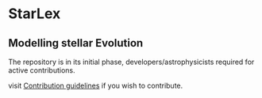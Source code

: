 # StarLex

## Modelling stellar Evolution

The repository is in its initial phase, developers/astrophysicists required for active contributions.

visit [Contribution guidelines](https://github.com/STAC-IITMandi/StarLex/blob/master/CONTRIBUTING.md)
if you wish to contribute.
